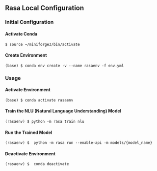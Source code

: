 ## Rasa Local Configuration

### Initial Configuration

#### Activate Conda

```shell
$ source ~/miniforge3/bin/activate
```

#### Create Environment

```shell
(base) $ conda env create -v --name rasaenv -f env.yml
```

### Usage

#### Activate Environment

```shell
(base) $ conda activate rasaenv
```

#### Train the NLU (Natural Language Understanding) Model

```shell
(rasaenv) $ python -m rasa train nlu
```

#### Run the Trained Model

```shell
(rasaenv) $  python -m rasa run --enable-api -m models/{model_name}
```

#### Deactivate Environment

```shell
(rasaenv) $  conda deactivate
```